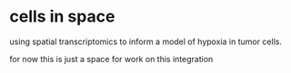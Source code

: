 # cells in space
using spatial transcriptomics to inform a model of hypoxia in tumor cells.

for now this is just a space for work on this integration
